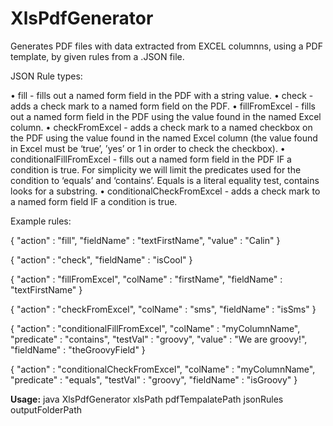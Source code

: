 # XlsPdfGenerator

Generates PDF files with data extracted from EXCEL columnns, using a PDF template, by given rules from a .JSON file.

JSON Rule types:

• fill - fills out a named form field in the PDF with a string value.
• check - adds a check mark to a named form field on the PDF.
• fillFromExcel - fills out a named form field in the PDF using the value found in the named Excel
column.
• checkFromExcel - adds a check mark to a named checkbox on the PDF using the value found
in the named Excel column (the value found in Excel must be ‘true’, ’yes’ or 1 in order to check
the checkbox).
• conditionalFillFromExcel - fills out a named form field in the PDF IF a condition is true. For
simplicity we will limit the predicates used for the condition to ‘equals’ and ‘contains’. Equals is a
literal equality test, contains looks for a substring.
• conditionalCheckFromExcel - adds a check mark to a named form field IF a condition is true.

Example rules:

{
    "action" : "fill",
    "fieldName" : "textFirstName",
    "value" : "Calin"
}

{
    "action" : "check",
    "fieldName" : "isCool"
}

{
    "action" : "fillFromExcel",
    "colName" : "firstName",
    "fieldName" : "textFirstName"
}


{
    "action" : "checkFromExcel",
    "colName" : "sms",
    "fieldName" : "isSms"
}


{
    "action" : "conditionalFillFromExcel",
    "colName" : "myColumnName",
    "predicate" : "contains",
    "testVal" : "groovy",
    "value" : "We are groovy!",
    "fieldName" : "theGroovyField"
}

{
    "action" : "conditionalCheckFromExcel",
    "colName" : "myColumnName",
    "predicate" : "equals",
    "testVal" : "groovy",
    "fieldName" : "isGroovy"
}


<b>Usage:</b>
java XlsPdfGenerator xlsPath pdfTempalatePath jsonRules outputFolderPath

